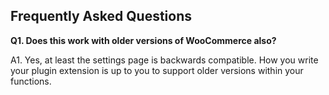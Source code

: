 ## Frequently Asked Questions

__Q1. Does this work with older versions of WooCommerce also?__ 
 
A1. Yes, at least the settings page is backwards compatible. How you write your plugin extension is up to you to support older versions within your functions.
